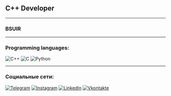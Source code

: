 ## C++ Developer
___
### BSUIR
___

### Programming languages:


![C++](https://img.shields.io/badge/-C++-090909?style=for-the-badge&logo=C%2b%2b&logoColor=6296CC)
![C](https://img.shields.io/badge/-C-090909?style=for-the-badge&logo=C&logoColor=6296CC)
![Python](https://img.shields.io/badge/-Python-090909?style=for-the-badge&logo=Python&logoColor=6296CC)
___
### Социальные сети:
[![Telegram](https://img.shields.io/badge/-Telegram-090909?style=for-the-badge&logo=telegram&logoColor=27A0D9)](https://t.me/fozboom)
[![Instagram](https://img.shields.io/badge/-Instagram-090909?style=for-the-badge&logo=instagram&logoColor=B4068E)](https://www.instagram.com/yooung.danyaaa/)
[![LinkedIn](https://img.shields.io/badge/-LinkedIn-090909?style=for-the-badge&logo=linkedin&logoColor=007BB6)](https://www.linkedin.com/in/fozboom/)
[![Vkontakte](https://img.shields.io/badge/-Vkontakte-090909?style=for-the-badge&logo=Vk&logoColor=4F7DB3)](https://vk.com/fozboom)

